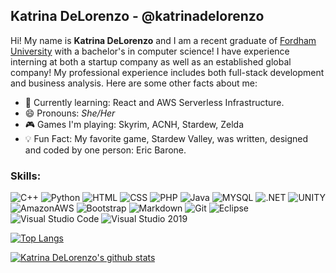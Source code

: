 ## Katrina DeLorenzo - @katrinadelorenzo

Hi! My name is **Katrina DeLorenzo** and I am a recent graduate of [Fordham University](https://www.fordham.edu/) with a bachelor's in computer science! I have experience interning at both a startup company as well as an established global company! My professional experience includes both full-stack development and business analysis. Here are some other facts about me:

* 👾 Currently learning: React and AWS Serverless Infrastructure.
* 😄 Pronouns: _She/Her_
* 🎮 Games I'm playing: Skyrim, ACNH, Stardew, Zelda
* 💡 Fun Fact: My favorite game, Stardew Valley, was written, designed and coded by one person: Eric Barone. 

### Skills:
![C++](https://img.shields.io/badge/C%2B%2B-00599C?style=for-the-badge&logo=c%2B%2B&logoColor=white) 
![Python](https://img.shields.io/badge/Python-14354C?style=for-the-badge&logo=python&logoColor=white) 
![HTML](https://img.shields.io/badge/HTML-239120?style=for-the-badge&logo=html5&logoColor=white)
![CSS](https://img.shields.io/badge/CSS-239120?&style=for-the-badge&logo=css3&logoColor=white)
![PHP](https://img.shields.io/badge/PHP-777BB4?style=for-the-badge&logo=php&logoColor=white)
![Java](https://img.shields.io/badge/Java-ED8B00?style=for-the-badge&logo=java&logoColor=white)
![MYSQL](https://img.shields.io/badge/MySQL-00000F?style=for-the-badge&logo=mysql&logoColor=white)
![.NET](https://img.shields.io/badge/.NET-512BD4?style=for-the-badge&logo=dotnet&logoColor=white)
![UNITY](https://img.shields.io/badge/Unity-100000?style=for-the-badge&logo=unity&logoColor=white)
![AmazonAWS](https://img.shields.io/badge/Amazon_AWS-232F3E?style=for-the-badge&logo=amazon-aws&logoColor=white)
![Bootstrap](https://img.shields.io/badge/Bootstrap-563D7C?style=for-the-badge&logo=bootstrap&logoColor=white)
![Markdown](https://img.shields.io/badge/Markdown-000000?style=for-the-badge&logo=markdown&logoColor=white)
![Git](https://img.shields.io/badge/Git-F05032?style=for-the-badge&logo=git&logoColor=white)
![Eclipse](https://img.shields.io/badge/Eclipse-2C2255?style=for-the-badge&logo=eclipse&logoColor=white)
![Visual Studio Code](https://img.shields.io/badge/Visual_Studio_Code-0078D4?style=for-the-badge&logo=visual%20studio%20code&logoColor=white)
![Visual Studio 2019](https://img.shields.io/badge/Visual_Studio_2019-5C2D91?style=for-the-badge&logo=visual%20studio&logoColor=white)

[![Top Langs](https://github-readme-stats.vercel.app/api/top-langs/?username=katrinadelorenzo)](https://github.com/katrinadelorenzo)

[![Katrina DeLorenzo's github stats](https://github-readme-stats.vercel.app/api?username=katrinadelorenzo&count_private=true&include_all_commits=true&theme=buefy)](https://google.com)


